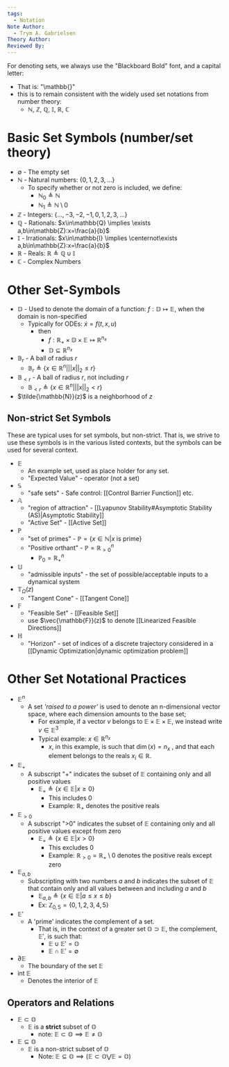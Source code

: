 ```yaml
---
tags:
  - Notation
Note Author:
  - Trym A. Gabrielsen
Theory Author: 
Reviewed By:
---
```

For denoting sets, we always use the "Blackboard Bold" font, and a capital letter:
- That is: "\\mathbb{}"
- this is to remain consistent with the widely used set notations from number theory:
	- $\mathbb{N}$, $\mathbb{Z}$, $\mathbb{Q}$, $\mathbb{I}$, $\mathbb{R}$, $\mathbb{C}$
# Basic Set Symbols (number/set theory)
- $\emptyset$ - The empty set
- $\mathbb{N}$ - Natural numbers: $\{0,1,2,3,\dots\}$ 
	- To specify whether or not zero is included, we define:
		- $\mathbb{N}_0 \triangleq \mathbb{N}$
		- $\mathbb{N}_1 \triangleq \mathbb{N}\setminus 0$
- $\mathbb{Z}$ - Integers: $\{\dots,-3,-2,-1,0,1,2,3,\dots\}$
- $\mathbb{Q}$ - Rationals: $x\in\mathbb{Q} \implies \exists a,b\in\mathbb{Z}:x=\frac{a}{b}$
- $\mathbb{I}$ - Irrationals: $x\in\mathbb{I} \implies \centernot\exists a,b\in\mathbb{Z}:x=\frac{a}{b}$
- $\mathbb{R}$ - Reals: $\mathbb{R} \triangleq \mathbb{Q}\cup\mathbb{I}$
- $\mathbb{C}$ - Complex Numbers

# Other Set-Symbols
- $\mathbb{D}$ - Used to denote the domain of a function: $f:\mathbb{D}\mapsto\mathbb{E}$, when the domain is non-specified
	- Typically for ODEs: $\dot{x} = f(t,x,u)$
		- then
			- $f:\mathbb{R}_+\times\mathbb{D}\times\mathbb{E}\mapsto\mathbb{R}^{n_x}$
			- $\mathbb{D}\subseteq\mathbb{R}^{n_x}$ 
-  $\mathbb{B}_r$ - A ball of radius $r$
	- $\mathbb{B}_r \triangleq \{x\in\mathbb{R}^{n}\Big| ||x||_2 \leq r\}$
-  $\mathbb{B}_{<r}$ - A ball of radius $r$, not including $r$
	- $\mathbb{B}_{<r} \triangleq \{x\in\mathbb{R}^{n}\Big| ||x||_2 < r\}$ 
- $\tilde{\mathbb{N}}(z)$ is a neighborhood of $z$
## Non-strict Set Symbols
These are typical uses for set symbols, but non-strict. That is, we strive to use these symbols is in the various listed contexts, but the symbols can be used for several context.
- $\mathbb{E}$ 
	- An example set, used as place holder for any set.
	- "Expected Value" - operator (not a set)
- $\mathbb{S}$
	- "safe sets" - Safe control: [[Control Barrier Function]] etc.
- $\mathbb{A}$ 
	- "region of attraction" - [[Lyapunov Stability#Asymptotic Stability (AS)|Asymptotic Stability]]
	- "Active Set" - [[Active Set]]
- $\mathbb{P}$
	- "set of primes" - $\mathbb{P} = \{x\in \mathbb{N} | x\text{ is prime}\}$
	- "Positive orthant" - $\mathbb{P} = \mathbb{R}_{>0}^{n}$
		- $\mathbb{P}_0 = \mathbb{R}_{+}^{n}$
- $\mathbb{U}$ 
	- "admissible inputs" - the set of possible/acceptable inputs to a dynamical system
- $\mathbb{T}_{\Omega}(z)$
	- "Tangent Cone" - [[Tangent Cone]]
- $\mathbb{F}$
	- "Feasible Set" - [[Feasible Set]]
	- use $\vec{\mathbb{F}}(z)$ to denote [[Linearized Feasible Directions]]
- $\mathbb{H}$
	- "Horizon" - set of indices of a discrete trajectory considered in a [[Dynamic Optimization|dynamic optimization problem]]


# Other Set Notational Practices
- $\mathbb{E}^{n}$ 
	- A set *'raised to a power'* is used to denote an n-dimensional vector space, where each dimension amounts to the base set;
		- For example, if a vector $v$ belongs to $\mathbb{E}\times\mathbb{E}\times\mathbb{E}$, we instead write $v\in \mathbb{E}^3$
		- Typical example: $x\in\mathbb{R}^{n_x}$ 
			- $x$, in this example, is such that $\dim(x) = n_x$ , and that each element belongs to the reals $x_i\in\mathbb{R}$.
- $\mathbb{E}_{+}$ 
	- A subscript "+" indicates the subset of $\mathbb{E}$ containing only and all positive values
		- $\mathbb{E}_+ \triangleq \{x\in\mathbb{E}|x\geq0\}$
			- This includes 0
			- Example: $\mathbb{R}_+$ denotes the positive reals
- $\mathbb{E}_{>0}$ 
	- A subscript ">0" indicates the subset of $\mathbb{E}$ containing only and all positive values except from zero
		- $\mathbb{E}_+ \triangleq \{x\in\mathbb{E}|x>0\}$
			- This excludes 0
			- Example: $\mathbb{R}_{>0} = \mathbb{R}_+\setminus0$ denotes the positive reals except zero
- $\mathbb{E}_{a,b}$ 
	- Subscripting with two numbers $a$ and $b$ indicates the subset of $\mathbb{E}$ that contain only and all values between and including $a$ and $b$
		- $\mathbb{E}_{a,b} \triangleq \{x\in\mathbb{E}|a\leq x \leq b\}$
		- Ex: $\mathbb{Z}_{0,5} = \{0,1,2,3,4,5\}$
- $\mathbb{E}'$ 
	- A 'prime' indicates the complement of a set.
		- That is, in the context of a greater set $\mathbb{O} \supset \mathbb{E}$, the complement, $\mathbb{E}'$, is such that:
			- $\mathbb{E} \cup \mathbb{E}' = \mathbb{O}$
			- $\mathbb{E} \cap \mathbb{E}' = \emptyset$
- $\partial\mathbb{E}$
	- The boundary of the set $\mathbb{E}$ 
- $\text{int}~\mathbb{E}$ 
	- Denotes the interior of $\mathbb{E}$

## Operators and Relations
- $\mathbb{E}\subset\mathbb{O}$ 
	- $\mathbb{E}$ is a **strict** subset of $\mathbb{O}$
		- note: $\mathbb{E}\subset\mathbb{O} \implies \mathbb{E} \not= \mathbb{O}$
- $\mathbb{E} \subseteq \mathbb{O}$
	- $\mathbb{E}$ is a non-strict subset of $\mathbb{O}$
		- Note: $\mathbb{E} \subseteq \mathbb{O} \implies \big(\mathbb{E}\subset\mathbb{O} \bigvee \mathbb{E}=\mathbb{O}\big)$





